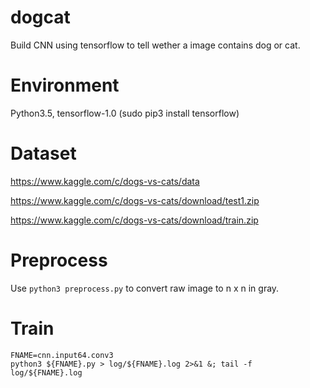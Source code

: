 # dogcat

Build CNN using tensorflow to tell wether a image contains dog or cat.

# Environment

Python3.5, tensorflow-1.0 (sudo pip3 install tensorflow)

# Dataset

https://www.kaggle.com/c/dogs-vs-cats/data

https://www.kaggle.com/c/dogs-vs-cats/download/test1.zip

https://www.kaggle.com/c/dogs-vs-cats/download/train.zip

# Preprocess

Use `python3 preprocess.py` to convert raw image to n x n in gray.

# Train

```
FNAME=cnn.input64.conv3
python3 ${FNAME}.py > log/${FNAME}.log 2>&1 &; tail -f log/${FNAME}.log
```